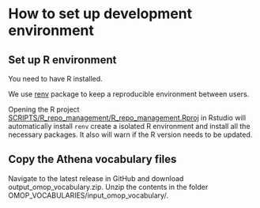 # How to set up development environment 

## Set up R environment 

You need to have R installed. 

We use [renv](https://rstudio.github.io/renv/index.html) package to keep a reproducible environment between users. 

Opening the R project [SCRIPTS/R_repo_management/R_repo_management.Rproj](../SCRIPTS/R_repo_management/R_repo_management.Rproj) in Rstudio will automatically install `renv` create a isolated R environment and install all the necessary packages. It also will warn if the R version needs to be updated. 


## Copy the Athena vocabulary files 

Navigate to the latest release in GitHub and download output_omop_vocabulary.zip. 
Unzip the contents in the folder OMOP_VOCABULARIES/input_omop_vocabulary/. 



